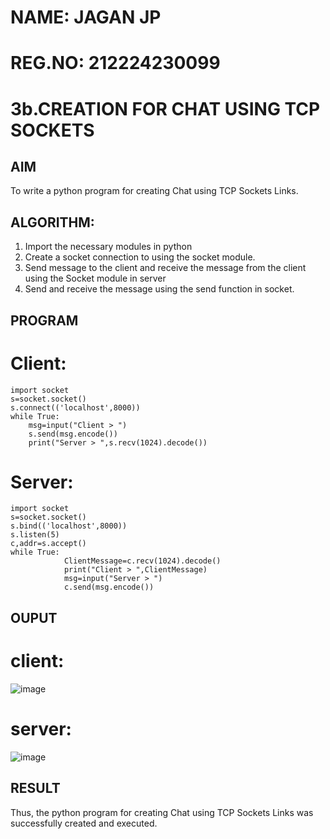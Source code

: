 # NAME: JAGAN JP
# REG.NO: 212224230099

# 3b.CREATION FOR CHAT USING TCP SOCKETS
## AIM
To write a python program for creating Chat using TCP Sockets Links.
## ALGORITHM:
1. Import the necessary modules in python
2. Create a socket connection to using the socket module.
3. Send message to the client and receive the message from the client using the Socket module in
 server
4. Send and receive the message using the send function in socket.
## PROGRAM

# Client:
``` 
import socket 
s=socket.socket() 
s.connect(('localhost',8000)) 
while True: 
    msg=input("Client > ") 
    s.send(msg.encode()) 
    print("Server > ",s.recv(1024).decode()) 
```
# Server:
```
import socket 
s=socket.socket() 
s.bind(('localhost',8000)) 
s.listen(5) 
c,addr=s.accept() 
while True: 
            ClientMessage=c.recv(1024).decode() 
            print("Client > ",ClientMessage) 
            msg=input("Server > ") 
            c.send(msg.encode()) 
```
## OUPUT

# client:

![image](https://github.com/user-attachments/assets/2bb816b2-a8a8-41d9-8271-01e8f5410568)

# server:

![image](https://github.com/user-attachments/assets/33c05915-2314-4d8c-b074-5d89eb1515b9)

## RESULT
Thus, the python program for creating Chat using TCP Sockets Links was successfully 
created and executed.
